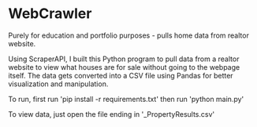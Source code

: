 # WebCrawler
Purely for education and portfolio purposes - pulls home data from realtor website.

Using ScraperAPI, I built this Python program to pull data from a realtor website to view what houses are for sale without going to the webpage itself.
The data gets converted into a CSV file using Pandas for better visualization and manipulation.

To run, first run 'pip install -r requirements.txt'
then run 'python main.py'

To view data, just open the file ending in '_PropertyResults.csv'
